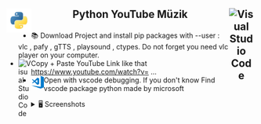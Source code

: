 ##  <p align="center">Python YouTube Müzik <img align="left" alt="Python" width="50px" src="https://raw.githubusercontent.com/github/explore/80688e429a7d4ef2fca1e82350fe8e3517d3494d/topics/python/python.png" />  <img align="right" alt="Visual Studio Code" width="50px" src="https://avatars3.githubusercontent.com/u/4052902?s=200&v=4" /></p>

- 📚 Download Project and install pip packages with --user : vlc , pafy , gTTS , playsound , ctypes. Do not forget you need vlc player on your computer.
- <img align="left" alt="Visual Studio Code" width="26px" src="https://avatars3.githubusercontent.com/u/4052902?s=200&v=4" /> Copy + Paste YouTube Link like that https://www.youtube.com/watch?v= ... 
- <img align="left" alt="Visual Studio Code" width="26px" src="https://raw.githubusercontent.com/github/explore/80688e429a7d4ef2fca1e82350fe8e3517d3494d/topics/visual-studio-code/visual-studio-code.png" />Open with vscode debugging. If you don't know Find vscode package python made by microsoft

<details>
  <summary>🖥️ Screenshots</summary>
  <details>
  <summary>Terminal</summary>
  
  <img src="https://user-images.githubusercontent.com/75476607/105277145-e093fa80-5bb3-11eb-9b08-9e7c74e6cdcc.png" />
  </details>
  <details>
  <summary>GUI</summary>
  
  <img src="https://user-images.githubusercontent.com/75476607/105277445-7d569800-5bb4-11eb-92f4-318b8734c9f6.png" />
  </details>

</details>
